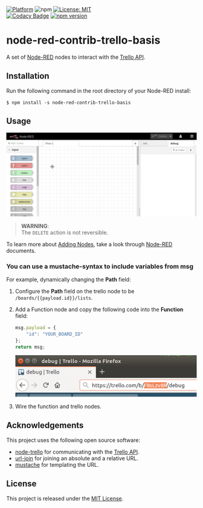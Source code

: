 [![Platform](https://img.shields.io/badge/Platform-Node--RED-brown.svg)](https://nodered.org/) ![npm](https://img.shields.io/badge/npm-6.9.0-blue.svg) [![License: MIT](https://img.shields.io/badge/License-MIT-yellow.svg)](https://opensource.org/licenses/MIT)  
[![Codacy Badge](https://api.codacy.com/project/badge/Grade/4bf2afde7d4043bd8523fd70d6d7b1fd)](https://www.codacy.com/app/eternity1984/node-red-contrib-trello-basis?utm_source=github.com&amp;utm_medium=referral&amp;utm_content=eternity1984/node-red-contrib-trello-basis&amp;utm_campaign=Badge_Grade) [![npm version](https://badge.fury.io/js/node-red-contrib-trello-basis.svg)](https://badge.fury.io/js/node-red-contrib-trello-basis)

# node-red-contrib-trello-basis
A set of [Node-RED](http://www.nodered.org/) nodes to interact with the [Trello API](https://developers.trello.com/).

## Installation
Run the following command in the root directory of your Node-RED install:
```shell
$ npm install -s node-red-contrib-trello-basis
```

## Usage
![get-all-lists](/.images/example-get-all-lists.gif)

> **WARNING**:  
> The `DELETE` action is not reversible.

To learn more about [Adding Nodes](https://nodered.org/docs/getting-started/adding-nodes), take a look through [Node-RED](http://www.nodered.org/) documents.

### You can use a mustache-syntax to include variables from msg
For example, dynamically changing the **Path** field:
1.  Configure the **Path** field on the trello node to be `/boards/{{payload.id}}/lists`.

2.  Add a Function node and copy the following code into the **Function** field:
    ```javascript
    msg.payload = {
        "id": "YOUR_BOARD_ID"
    };
    return msg;
    ```  
    ![your-board-id](/.images/example-your-board-id.png)

3.  Wire the function and trello nodes.

## Acknowledgements
This project uses the following open source software:
-   [node-trello](https://www.npmjs.com/package/node-trello) for communicating with the [Trello API](https://developers.trello.com/).
-   [url-join](https://www.npmjs.com/package/url-join) for joining an absolute and a relative URL.
-   [mustache](https://www.npmjs.com/package/mustache) for templating the URL.

## License
This project is released under the [MIT License](http://opensource.org/licenses/mit-license.php).